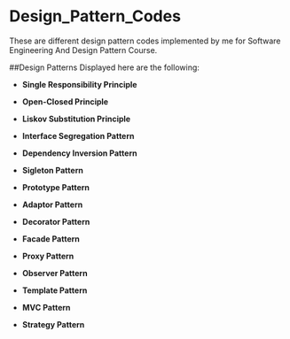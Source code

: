 # Design_Pattern_Codes

These are different design pattern codes implemented by me for Software Engineering And Design Pattern Course.

##Design Patterns Displayed here are the following:

  - **Single Responsibility Principle**
  
  - **Open-Closed Principle**
  
  - **Liskov Substitution Principle**
  
  - **Interface Segregation Pattern**
  
  - **Dependency Inversion Pattern**
  
  - **Sigleton Pattern**
  
  - **Prototype Pattern**
  
  - **Adaptor Pattern**
  
  - **Decorator Pattern**
  
  - **Facade Pattern**
  
  - **Proxy Pattern**
  
  - **Observer Pattern**
  
  - **Template Pattern**
  
  - **MVC Pattern**
  
  - **Strategy Pattern**
  
  
